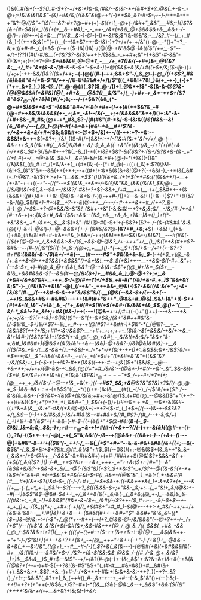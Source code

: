 ()&((*_#(&+(--$?()_#-$+?-*+/_+&:+)&-&;(#&/--&!&:-*+(&#+$+?_@&(_+-&-_-@+;-)&)&(&!(&$"-(_&_)+#&/&;(/(&&"&(_@_++*_/-)_++$&_&?-#-$-$_(+$-)-/_-++&-+$-$+"&?-@_/(/$"+"($(*-*--&?-#+?_@+#+)+)-*_$((+:(_-@+(-/&#+"_&&"___#&;-)()$?&(&+(#+$&((+_)(&(+(*__&-+#&)_-_-_++-_/&*(*&&_@+$&_&$&+&__&&+-/-@()-+(@+-+)&*&:__(*(/($__&:-)-*_@-_(-((+-&#&;$"(&-@&"&;-__/&?_#--(/_+_#(&_)-)(+++&;&(+"(+()__(-+!&*$?++-$-/&)-)+?+/+/+-+/&"()-@-_-*((+"+?_-&;+;(/+#-#-_(_(+&$-_(/-+_+($-)&)()&)-/(@(@-+&"&$_@-)&((($"(++;_-$"--+/(_+!$?$?(((#(/-#_)&__(+?&?$?-&($_/_++_+!-/($&&_-_++#+;&"+(+&$"_-_#-&&"-@(&+;+;(--)+?-@-*___$+#&)&#_@-@+?_-___/+_+?()&/(-+#+)&-_@((&?&:__+/_#+"&*($-&-/(#__-&-&-$+"-$+&-)(_+*_@($&$+*&(&/+#((+$+/&;($-*_@-)(+(/+;+(-++-&_&/()&?((&_+__/+$+;-$(-(@(/(#-)-++;&&_+$"-/_&_@-)-@_/(/+$$?_#&(&)&&&"&+(*&-$"&/++-(_/&-&:&?&#+/+/(/$"(((_+&&!+?&!_)&/+_-+-)_(-)+"(*++_&+?_)_)(&-@_/(*_@-@(#(_$?($_@-/((+!_@&*+!$"-&(&-&-@_@&-(@(@&$&#(*&#&)(@(_+#+&___@&?()__&/&"+)(_-)+#+-+_&*-*+$+(&?&"&$$?_@-)(+$?&)&_(#(/+;&;-*-*-/-/+$&?(&&_(*-@+#+$_)&$+*&-$"-)&&&"&#+/+:&(-+_#+-(/_+_+(#(++$&?&_-#(@+#++&$_/&!&&&$(+-_+;&*_-&!--(&(-__+;+(&&&$&"&*+)_)()+:&"-&-*(*+#+$&-_#_#&;(@+-+*_#&_$?-/(#(#$"(#-*&/-$-(&:&((/_$(#&&--&!(&_/&#-/---(_@_)-@(#-#(+&*&+(#&:-*&__#+:$?&-+/+&++&+&/+#+!_$&;&$&#+:-@+$+/&)+--/((-++:+?-*&:--&$&!+&+++__$(*&?+;_(&/_(($-#(/+)&*&!+:-+(_-(_(&:_#_(&:+"&(+/+/_@-(--&&+++$_&(/&:+#(/__&$()&/&#+-&/-*_$_&_&((-+&"(*((&;(/&_-/+?(+(#(+&(-/+*&:_$_#+$(/&/-#+-+?&(_-&_()-*((+/&?+$&?_-&(($&?+:(&+/&?&+&-(&-_+*(/+!_#(+-/__-@-&(&_$&/-)__&#(#-_&/-(&:+#+(_@-)-*_(+)&((-((&"(/&)&$(_(@_#+#_/(*&/&-+(_+(#+(&;-(--(*+#_@(-+((+(_&)+:$?(@&!_-_(&!+$_(&"&"&*--&&(++(+*+;--+((#+!+:&*&(&(&+&!(@+?(-+&&(-)_-+*(&(_&#(-_/-@&?_-&?$?+:-*+)+"(__&&_+$$"()()()(&+&_/+(+$(++#&;(((*(&&++/_(+__+(_+-&"-+++((-_+"--(/(*-_-*+$((&!&_-+&*-/-&(@&"&&_(&&(/&(&!_$&;_@+__+(/&/_@(&(_+$(_&--$_&_+-/&!&?_/-#&!+?+*$?-&&+_/+#___++)__-/+(_$&#++-+(&(&&&+:(_(#+)&*_-++&:-@&)_&-+&*_&-/-)((-++#-/()+?--&-&!+((+&-+)$?+"+!((&?-&-/(@_$&/_&+)-#+:($__+?-*-&(@-*+__/-+-/+#-++*&*+#_/(++?_&-#-)_@_/+$&_+_+?-@_+&*&/&-&"&!_(&#+*-+&"(-&;&:&!--+?+_&;&;&/__-)&;(#_-_/+*&!(#-+&_-+($+:_/($&;_$+#_&&-($&:+&&--(&$_+&__+&_&_+)&:-)&*()_)+!(*-+&"&&+_+*-/&*+:_$__&:_$(*&"-/&!(@-#()-$+!+*(*-$&?+($?+_-/-(&-(#&#&"&:&_(@(_+)-&+)-@&:_)-/_$-@-$&&&+(+-/-(&#&/&?_@-__)&?+#_+&;+__$(-+&&!+_(*&-()+#&_(#&/&!+#+#-#&*-#&_(-&&+/-++;(&&!++&--$&)&--/&!&?(*__---#(#&(-(($(+(@-@-*_/_&+&()&:-&-/($_+&$-@-@&?_/+-+++"+/__()_)&((*+&(#+*$?-*&#&--*--(#-(_/()&"($(((-(*_&-/(@+;_+___)()-*(-+:_$+!(&_/_+&--/+:+(+-&?+?_#+#&:__(_&&&(-_&:-/_$(&+/-*&(--__(#-----#$"+$&(&+&-&;_$_-__(-+(+$_+(@_-&(+_&*+$-@-+_+$?&&(*&$_&&"(/+&+!&!_-+$_$(+&)++--__-+&&-$((-#+_&"+:(-+$-$+_+)-#(@_&_@+:()&(_&&?-@-+&(&:-$$"+((@_#+!&*_$($+__-&!&_+&&#&&&-$?--&*_&(#_--__@_/&:($+)+__#&&_&_)_@-@+?+;+;_&(+&#-/&+&?&#-__-++_$-/-@(#+-$?($+/+$&_+#-#(*(/&/+&-#_+_)$"&_&+&?&;$"-)-_(#&(&?-*&!&"-@(_(/-+&"-_+++&&-_@&(-)$?-*_&&!(/&:&(+"+;-&-(&/$"(#-__/(--+&#-$-&-_+_+"&/_$$"&/(-__(@&(--&&-$+/(+-&+(--_++*_)_$_&&&+#&+-#&#&)--+++!&#(#+"&++"_@&&+#_@&)_$&/-(&"+!(*-$++(#(+&-((_)&"-/+)&:_&_-(*+_&#(#+$(#_/+$(+&#-(&/&)&*(&_$_$_@()+"(____-&/-*_$&!+?+_&!+;+#&*(#_&-)+_+(--+!(@&+__+:+/_)_#+((-()+"()_$+$+)-_--+&--++&*_(+;+;_/_&--$?(++:&)+$()&)(_$"+-&"(+-&+$&;_/_(_&+"&#+___+#&"&-(/-$&:&_-$+)&/+_$?+-&;_+_#-+-+(@(#$?++&#_#-)+$&"-*(_(@&?-__+_-(&&#$?(++?+!&;+#_#+:&:_/&&$?-__-+#+_+:+;++-_($_(&:-$(+&&&/-+&/+:+&_-&!+)&#-)($&?$"&)+!($$?(+-&_@(-_@_+&#(_-_&/&!(*&;&/+"&&+"&-+;&#_)&#&#+)(@&$+(&(&/&!++&+-(&_&)-@+&&?-/_/&)_@&)&#_(&)-+__&((_($(#&_+&-/(__&-&&+()_-+&&!-*_/-*+*-/+(&!+-++()+:_&&$&;&+-)&_$?&/--+$+-+;&)__$"+#&((-&&-#-_+#(+_+((+$_#+"(*(+&#_+&"&"_+((&*$"&?-/&/($&;+;_(-*_(-$-*(-+!&?-#+*()&$((-++_-#--+;&(($+"($&/_$_-_@--+&+*+;+/+-+/(@-&&-+:_&&;(@(/+*+#_/&/&:--(@&*-)+#(/-+&:-_&"_$&-&!_(-*($+#_&+/&#+/+*(&-#(_+(&;&"($_#&)-$_@+---$"+$_/-+-#-)+?+(+;(@__++_+_/&/($-/-_-@--+!&_+*&(+*-)(/_-__+#$?_$&;+&___@&?&"$?&)+?&/(/-@_@-+_$-)&&-#&$+:+$-*(+&$$"((__-*()(/+*-)&:(&____(#()_-(/-)_/-/$"&/++(*$?-/--&:&(&_&&+-(-$?&#+:(&(@+(&/&(&;+#+:-*&"_@_/($_(+#()(@_--@&&()$"+"(++?-++)(#&(((_$+;+*(/+?+_+!_&&#+"_)_$&/+(-_()_)+_(/_#--&$-++$&__--&+-_&((&#-((_+*_&+_&(&__/&:+"-#&/(*&/_@-@&+_)-*+?-_($-#_(_)+$+_(/(-_--)&-+*-$$?&?+/(_&$--(/-)++&/_#&;&)-)&/+#_)_&(&-_+#+#&+&/(#_#$?-/(#_/--+-&;&/+)(_+!+&+-&"(&$"+(+-&&-*(_-#-$-((+(&()+"+$_@-#&:__(*&-(-_$-@&)_)&+&;&;_$&;-)+;+#--+$_@-$&-+!+#(*_#-((+&$+-$?(/(-_)++-*&(&)(*(@_#_-+-()-$()_+$?&/-(($+*-++/-@(_-+(_$"&;&_&!(/-/&_--+_(@&&+-((&_&*+:-)-*-_(+&+-*()-*_--@(+&#&"-*&-+:+(($&"(-_++!-/_--&(_(*$"+#+"-*-&_-&_-#&+&#_&(/&+((+;--&_(-&__$&"-/_&_$_+&:+$+?&#_@(#_&(/$"+#_$_$_)(-_-()&(_)_(+;-@&(&$+(&_&++"&_&*(_&:&*-/+$-@_#+__/-&&_&"-&+#(#&#+)+(+#-/_#_#_#++_$(@&)$?+&&&_+&(-+-(+$(/(_&/(($?-)()-/-#__+*$?&:+--+&+_+++-_+"++&:($+:-)_#+"___(--&"(_&$&+&/&?-+&&-&+_&/__-@(-(&$"&)(+$?_$+*&:$"-_+/$?+-_@((&-&?(+-*_+(&_$+(+"&#-#_+(-+$&:&!+#&(_#&*_(-$-#()_#&+-/(@&"&"_)_+&(-(_+-&&#(#(#___#+)(&+-$?()&#-$-_((-/-/+#+__/+$+$&-+:((-&&++*&(_)+:&*&?+(+_---&((+__-(-(_+*_+-)_$&!+-$?(---+?_$_((_(&&&-$+;+"&&-_&;+:--(_+"&!+_&/(@&:+--#(-+)&$$"&$-@&#-$&++_+/_&+*&(&(+_&/&(-_(_&*&;(@_+-)_--&&)&_&-(((#&:+:_-_#_-()+&&&$"(#&+-&-(___$+;_/&#(/-/$?+_+-($_#+:-+_-&/-$+$--+-+_+_()+_-/(&_((*+;-_+#+:(-+)(/(_+$(#_$+"+#_#_)-$(@+--++:-+_#&(-*+_+;+_+/+*(&&:&:_&&:--__+!_#()&)+&+&--_+-(&#&!(#++-+_&_#+"$"-&&#+"&:&_&:-((*($+;_)&-_@_/&;+:+(_-$"+/_@(*+--#++(-+!+?_@&&-@-/&/&&&"(--@+?+*-/-_(+(+$"(/-_-((#$"&_&(&(+$(-&#(&+;&$-#&+++(@_/_@_&_/((_$&$(_+#&_-&&(_@_/-$&?&&+!+?()(__$_(+((((_(/-$(_(_+#-+($-++(&*+&+!-@(@+___&$(&&*++-*+"+"-)-/$"&!+)(*+-+&+?++(&+_-+(@__+++"+&++(-+"-)-/+&()+_-@&&--&+&(_+--&:()&"_((@+)_-+#__-#-(-)(_$?+&(_&(&--*-)-_(@&#(+&!(+&#&&&!&(-#+__/&!(#_&-/---_&#&(+$-/_/&?-+(&-$(&&;&$_@&&_/-((#_/-&_@+_&/&?_)+)&__$&:&__)_$_#+$--&!$"--+/+/&?(#-@(-(+-(&;_&$"+:&?&+&+(_&_+&(-+&(&_((@&?+(+_-+-)+#-$(++?&!(&-#$"&$+"(_(#-#___#&*&&()+#__&#(&+(+)_&&+&:-*_$$?_+&_-)+#-/-/+&+*+!-#&:+!&:&+&-&:-++?_)(*+?-_&?()_/+!+;-&&:&"(_&?+*(_&_(++#()_#-_&+-+--+_+#--(-&_$"&"()+/--(-&;_)-++!_/+_+?+(+"+_+(-/&$&_+)$?+#+(-*_((&__($&(-@&:_&--+_&&$"+&&:($((&"(++++:&/_&-_+/(-+__&_+&?+!&;&!-)+_&/_:

